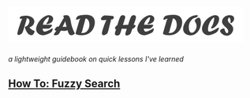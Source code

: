 # ![logo](logo.png)
*a lightweight guidebook on quick lessons I've learned*

## [How To: Fuzzy Search](fuse-js)